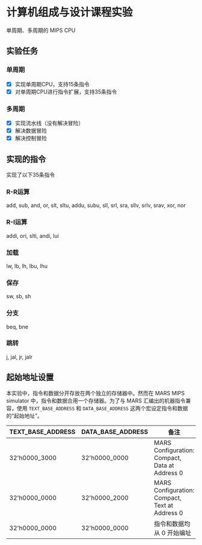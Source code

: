 # 计算机组成与设计课程实验
单周期、多周期的 MIPS CPU

## 实验任务
### 单周期
- [x] 实现单周期CPU，支持15条指令
- [x] 对单周期CPU进行指令扩展，支持35条指令

### 多周期
- [x] 实现流水线（没有解决冒险）
- [x] 解决数据冒险
- [x] 解决控制冒险

## 实现的指令
实现了以下35条指令
### R-R运算
add, sub, and, or, slt, sltu, addu, subu, sll, srl, sra, sllv, srlv, srav, xor, nor 
### R-I运算
addi, ori, slti, andi, lui 
### 加载
lw, lb, lh, lbu, lhu 
### 保存
sw, sb, sh
### 分支
beq, bne
### 跳转
j, jal, jr, jalr

## 起始地址设置
本实验中，指令和数据分开存放在两个独立的存储器中。然而在 MARS MIPS simulator 中，指令和数据合用一个存储器。为了与 MARS 汇编出的机器指令兼容，使用 `TEXT_BASE_ADDRESS` 和 `DATA_BASE_ADDRESS` 这两个宏设定指令和数据的“起始地址”。

| TEXT_BASE_ADDRESS | DATA_BASE_ADDRESS | 备注                                           |
| ----------------- | ----------------- | ---------------------------------------------- |
| 32'h0000_3000     | 32'h0000_0000     | MARS Configuration: Compact, Data at Address 0 |
| 32'h0000_0000     | 32'h0000_2000     | MARS Configuration: Compact, Text at Address 0 |
| 32'h0000_0000     | 32'h0000_0000     | 指令和数据均从 0 开始编址                      |
